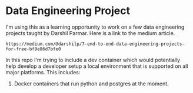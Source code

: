# Data Engineering Project

I'm using this as a learning opportunity to work on a few data engineering projects taught by Darshil Parmar. Here is a link to the medium article.

```link
https://medium.com/@darshilp/7-end-to-end-data-engineering-projects-for-free-bf9e86d7bfe0
```

In this repo I'm trying to include a dev container which would potentially help develop a developer setup a local environment that is supported on all major platforms. This includes:
  1. Docker containers that run python and postgres at the moment.
